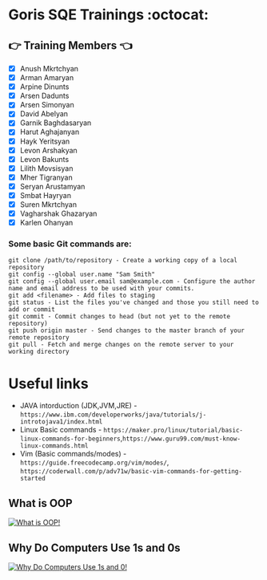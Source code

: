 # Goris SQE Trainings  :octocat:

##  :point_right: Training Members  :point_left:
- [X] Anush Mkrtchyan
- [X] Arman Amaryan
- [X] Arpine Dinunts
- [X] Arsen Dadunts
- [X] Arsen Simonyan
- [X] David Abelyan
- [X] Garnik Baghdasaryan
- [X] Harut Aghajanyan
- [X] Hayk Yeritsyan
- [X] Levon Arshakyan
- [X] Levon Bakunts
- [X] Lilith Movsisyan
- [X] Mher Tigranyan
- [X] Seryan Arustamyan
- [X] Smbat Hayryan
- [X] Suren Mkrtchyan
- [X] Vagharshak Ghazaryan
- [X] Karlen Ohanyan

### Some basic Git commands are:
```
git clone /path/to/repository - Create a working copy of a local repository
git config --global user.name "Sam Smith"
git config --global user.email sam@example.com - Configure the author name and email address to be used with your commits.
git add <filename> - Add files to staging 
git status - List the files you've changed and those you still need to add or commit
git commit - Commit changes to head (but not yet to the remote repository)
git push origin master - Send changes to the master branch of your remote repository
git pull - Fetch and merge changes on the remote server to your working directory
```

# Useful links
- JAVA intorduction (JDK,JVM,JRE) - `https://www.ibm.com/developerworks/java/tutorials/j-introtojava1/index.html`
- Linux Basic commands - `https://maker.pro/linux/tutorial/basic-linux-commands-for-beginners`,`https://www.guru99.com/must-know-linux-commands.html`
- Vim (Basic commands/modes) - `https://guide.freecodecamp.org/vim/modes/`, `https://coderwall.com/p/adv71w/basic-vim-commands-for-getting-started`



## What is OOP
[![What is OOP!](https://4.bp.blogspot.com/-uLChi3EKOjQ/V1CAj_GmBOI/AAAAAAAAEx0/egN5W_8lOLwpUXQYR2QLsE6zTZA_E8XNgCK4B/s1600/14.jpg)](https://www.youtube.com/watch?v=SS-9y0H3Si8)



## Why Do Computers Use 1s and 0s
[![Why Do Computers Use 1s and 0!](https://encrypted-tbn0.gstatic.com/images?q=tbn:ANd9GcR-QIPvvEd1hyzIic7MY2WqQF1fMeUKuUoJ37k-HVX70UiQQ5QDHw)](https://www.youtube.com/watch?v=Z6cSiP93nos)
